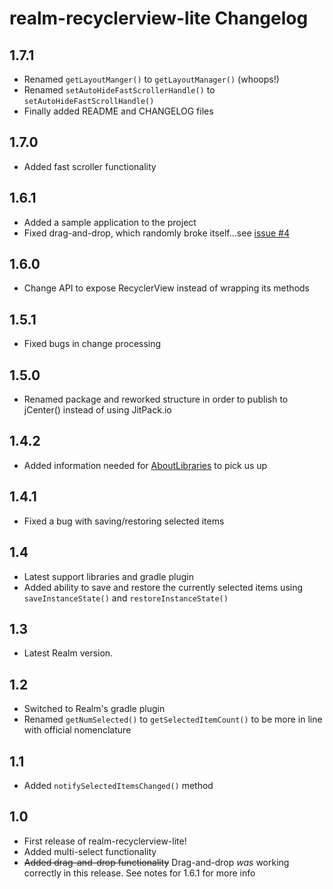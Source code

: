 # realm-recyclerview-lite Changelog

## 1.7.1
* Renamed `getLayoutManger()` to `getLayoutManager()` (whoops!)
* Renamed `setAutoHideFastScrollerHandle()` to `setAutoHideFastScrollHandle()`
* Finally added README and CHANGELOG files

## 1.7.0
* Added fast scroller functionality

## 1.6.1
* Added a sample application to the project
* Fixed drag-and-drop, which randomly broke itself...see [issue \#4](https://github.com/bkromhout/realm-recyclerview-lite/issues/4)

## 1.6.0
* Change API to expose RecyclerView instead of wrapping its methods

## 1.5.1
* Fixed bugs in change processing

## 1.5.0
* Renamed package and reworked structure in order to publish to jCenter() instead of using JitPack.io

## 1.4.2
* Added information needed for [AboutLibraries](https://github.com/mikepenz/AboutLibraries) to pick us up

## 1.4.1
* Fixed a bug with saving/restoring selected items

## 1.4
* Latest support libraries and gradle plugin
* Added ability to save and restore the currently selected items using `saveInstanceState()` and `restoreInstanceState()`

## 1.3
* Latest Realm version.

## 1.2
* Switched to Realm's gradle plugin
* Renamed `getNumSelected()` to `getSelectedItemCount()` to be more in line with official nomenclature

## 1.1
* Added `notifySelectedItemsChanged()` method

## 1.0
* First release of realm-recyclerview-lite!
* Added multi-select functionality
* ~~Added drag-and-drop functionality~~ Drag-and-drop *was* working correctly in this release. See notes for 1.6.1 for more info
